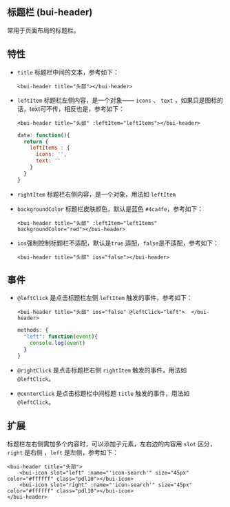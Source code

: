 ## 标题栏 \(bui-header\)

常用于页面布局的标题栏。

## 特性

* `title` 标题栏中间的文本，参考如下：

  ```
  <bui-header title="头部"></bui-header>
  ```

* `leftItem` 标题栏左侧内容，是一个对象—— `icons`  、 `text` ，如果只是图标的话，text可不传，相反也是，参考如下：

  ```
  <bui-header title="头部" :leftItem="leftItems"></bui-header>
  ```

  ```js
  data: function(){
    return {
      leftItems : {
        icons: '',
        text: ''
      }
    }
  }
  ```

* `rightItem` 标题栏右侧内容，是一个对象，用法如 `leftItem`

* `backgroundColor` 标题栏皮肤颜色，默认是蓝色 `#4ca4fe` ，参考如下：

  ```
  <bui-header title="头部" :leftItem="leftItems" backgroundColor="red"></bui-header>
  ```

* `ios`强制控制标题栏不适配，默认是`true` 适配，`false`是不适配，参考如下：

  ```
  <bui-header title="头部" ios="false"></bui-header>
  ```

## 事件

* `@leftClick` 是点击标题栏左侧 `leftItem` 触发的事件，参考如下：

  ```
  <bui-header title="头部" ios="false" @leftClick="left">  </bui-header>
  ```

  ```js
  methods: {
    "left": function(event){
      console.log(event)
    }
  }
  ```

* `@rightClick` 是点击标题栏右侧 `rightItem` 触发的事件，用法如 `@leftClick`。

* `@centerClick` 是点击标题栏中间标题 `title` 触发的事件，用法如 `@leftClick`。

## 扩展

标题栏左右侧需加多个内容时，可以添加子元素，左右边的内容用 `slot` 区分，`right` 是右侧 ，`left` 是左侧，参考如下：

```
<bui-header title="头部">
    <bui-icon slot="left" :name="'icon-search'" size="45px" color="#ffffff" class="pdl10"></bui-icon>
    <bui-icon slot="right" :name="'icon-search'" size="45px" color="#ffffff" class="pdl10"></bui-icon>
</bui-header>
```



